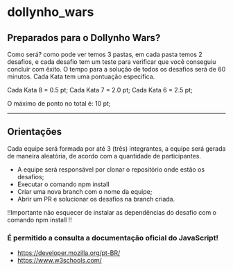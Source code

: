 # dollynho_wars


## Preparados para o Dollynho Wars?

Como será? 
como pode ver temos 3 pastas, em cada pasta temos 2 desafios, e cada desafio tem um teste para verificar que você conseguiu concluir com êxito.
O tempo para a solução de todos os desafios será de 60 minutos. Cada Kata tem uma pontuação especifica.

Cada Kata 8 = 0.5 pt;
Cada Kata 7 = 2.0 pt;
Cada Kata 6 = 2.5 pt;

O máximo de ponto no total é: 10 pt; 

-------------------------------------------------------------------------------------------------------------------------------------------------

## Orientações

Cada equipe será formada por até 3 (três) integrantes, a equipe será gerada de maneira aleatória, de acordo com a quantidade de participantes.
* A equipe será responsável por clonar o repositório onde estão os desafios;
* Executar o comando npm install
* Criar uma nova branch com o nome da equipe;
* Abrir um PR e solucionar os desafios na branch criada. 

!!Importante não esquecer de instalar as dependências do desafio com o comando npm install !!

### É permitido a consulta a documentação oficial do JavaScript! 
- https://developer.mozilla.org/pt-BR/
- https://www.w3schools.com/

